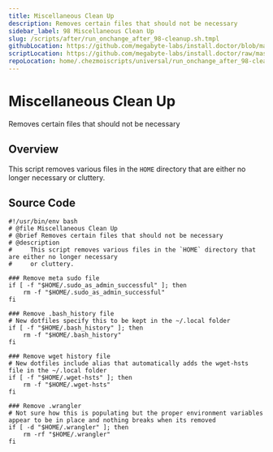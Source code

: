 ```yaml
---
title: Miscellaneous Clean Up
description: Removes certain files that should not be necessary
sidebar_label: 98 Miscellaneous Clean Up
slug: /scripts/after/run_onchange_after_98-cleanup.sh.tmpl
githubLocation: https://github.com/megabyte-labs/install.doctor/blob/master/home/.chezmoiscripts/universal/run_onchange_after_98-cleanup.sh.tmpl
scriptLocation: https://github.com/megabyte-labs/install.doctor/raw/master/home/.chezmoiscripts/universal/run_onchange_after_98-cleanup.sh.tmpl
repoLocation: home/.chezmoiscripts/universal/run_onchange_after_98-cleanup.sh.tmpl
---
```

# Miscellaneous Clean Up

Removes certain files that should not be necessary

## Overview

This script removes various files in the `HOME` directory that are either no longer necessary
or cluttery.



## Source Code

```
#!/usr/bin/env bash
# @file Miscellaneous Clean Up
# @brief Removes certain files that should not be necessary
# @description
#     This script removes various files in the `HOME` directory that are either no longer necessary
#     or cluttery.

### Remove meta sudo file
if [ -f "$HOME/.sudo_as_admin_successful" ]; then
    rm -f "$HOME/.sudo_as_admin_successful"
fi

### Remove .bash_history file
# New dotfiles specify this to be kept in the ~/.local folder
if [ -f "$HOME/.bash_history" ]; then
    rm -f "$HOME/.bash_history"
fi

### Remove wget history file
# New dotfiles include alias that automatically adds the wget-hsts file in the ~/.local folder
if [ -f "$HOME/.wget-hsts" ]; then
    rm -f "$HOME/.wget-hsts"
fi

### Remove .wrangler
# Not sure how this is populating but the proper environment variables appear to be in place and nothing breaks when its removed
if [ -d "$HOME/.wrangler" ]; then
    rm -rf "$HOME/.wrangler"
fi
```
